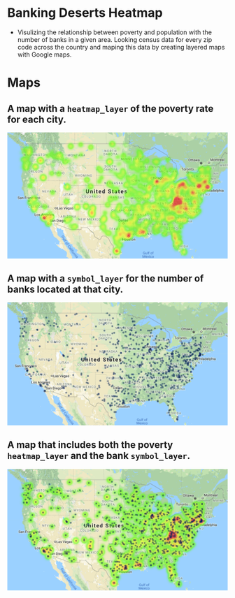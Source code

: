 # Banking Deserts Heatmap

*  Visulizing the relationship between poverty and population with the number of banks in a given area.  Looking census data for every zip code across the country and maping this data by creating layered maps with Google maps.

# Maps

  ## A map with a `heatmap_layer` of the poverty rate for each city.
 
 ![Heatmap Layer](Images/Poverty_heat_map.png)

  ## A map with a `symbol_layer` for the number of banks located at that city.
  
  ![Symbol Layer](Images/Banks_map.png)

  ## A map that includes both the poverty `heatmap_layer` and the bank `symbol_layer`.
  
   ![Combined Map](Images/Final_map.png)

### 

